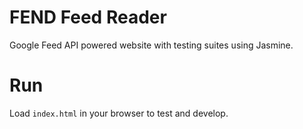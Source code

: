 # FEND Feed Reader
Google Feed API powered website with testing suites using Jasmine.

# Run
Load `index.html` in your browser to test and develop.
